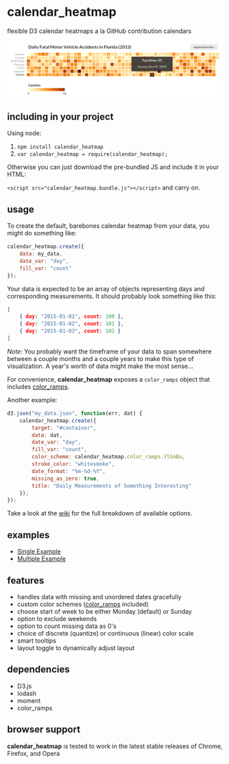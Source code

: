 # calendar_heatmap
flexible D3 calendar heatmaps a la GitHub contribution calendars

![](img/calendar_heatmap_example.png)

## including in your project
Using node:

1. `npm install calendar_heatmap`
2. `var calendar_heatmap = require(calendar_heatmap);`


Otherwise you can just download the pre-bundled JS and include it in your HTML:

`<script src="calendar_heatmap.bundle.js"></script>` and carry on.

## usage

To create the default, barebones calendar heatmap from your data, you might do something like:

```javascript
calendar_heatmap.create({
    data: my_data,
    date_var: "day",
    fill_var: "count"
});
```

Your data is expected to be an array of objects representing days and corresponding measurements. It should probably look something like this:

```json
[
    { day: "2015-01-01", count: 100 },
    { day: "2015-01-02", count: 101 },
    { day: "2015-01-03", count: 102 }
]
```

_Note_: You probably want the timeframe of your data to span somewhere between a couple months and a couple years to make this type of visualization. A year's worth of data might make the most sense...

For convenience, **calendar_heatmap** exposes a `color_ramps` object that includes <a href="https://github.com/madams1/color_ramps" target="_blank">color_ramps</a>.

Another example:
```javascript
d3.json("my_data.json", function(err, dat) {
    calendar_heatmap.create({
        target: "#container",
        data: dat,
        date_var: "day",
        fill_var: "count",
        color_scheme: calendar_heatmap.color_ramps.YlGnBu,
        stroke_color: "whitesmoke",
        date_format: "%m-%d-%Y",
        missing_as_zero: true,
        title: "Daily Measurements of Something Interesting"
    });
});
```
Take a look at the <a href="https://github.com/madams1/calendar_heatmap/wiki/Options" target="_blank">wiki</a> for the full breakdown of available options.

## examples

- <a href="http://bl.ocks.org/madams1/f68685a9f5f0a0b3f7ba" target="_blank">Single Example</a>
- <a href="http://bl.ocks.org/madams1/84f40b8d3148c6e67b32" target="_blank">Multiple Example</a>

## features
- handles data with missing and unordered dates gracefully
- custom color schemes (<a href="https://github.com/madams1/color_ramps" target="_blank">color_ramps</a> included)
- choose start of week to be either Monday (default) or Sunday
- option to exclude weekends
- option to count missing data as 0's
- choice of discrete (quantize) or continuous (linear) color scale
- smart tooltips
- layout toggle to dynamically adjust layout

## dependencies
- D3.js
- lodash
- moment
- color_ramps

## browser support
**calendar_heatmap** is tested to work in the latest stable releases of Chrome, Firefox, and Opera
